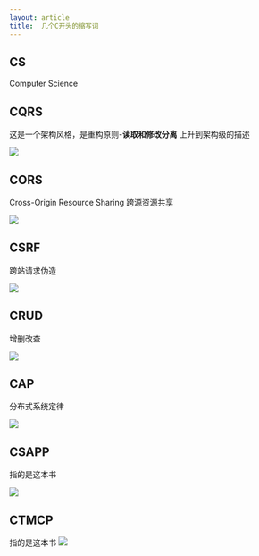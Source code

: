 ```yaml
---
layout: article
title:  几个C开头的缩写词
---
```


## CS

Computer Science


## CQRS

这是一个架构风格，是重构原则-**读取和修改分离** 上升到架构级的描述

![](https://martinfowler.com/bliki/images/cqrs/cqrs.png)


## CORS

Cross-Origin Resource Sharing 跨源资源共享

![](https://miro.medium.com/max/2800/0*heiz7awNkQ1B0O8e.png)


## CSRF

跨站请求伪造

![](https://image.3001.net/images/20181017/1539764806_5bc6f2465902f.jpg)


## CRUD

增删改查

![](https://miro.medium.com/max/4656/1*mzMIXN2JodV2taEBzmUKLg.png)


## CAP

分布式系统定律

![](https://miro.medium.com/max/888/1*WPnv_6sG9k4oG3S1A09MDA.jpeg)


## CSAPP

指的是这本书

![](https://raw.githubusercontent.com/vonzhou/CSAPP/master/csapp.jpg)

## CTMCP

指的是这本书
![](https://images-na.ssl-images-amazon.com/images/I/51y51NYs8cL._SX373_BO1,204,203,200_.jpg)